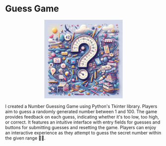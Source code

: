 # Guess Game

<div style="text-align: center;">
    <img src="guess.jpeg" alt="Example Image" style="width: 50%;">
</div>



I created a Number Guessing Game using Python's Tkinter library. Players aim to guess a randomly generated number between 1 and 100. The game provides feedback on each guess, indicating whether it's too low, too high, or correct. It features an intuitive interface with entry fields for guesses and buttons for submitting guesses and resetting the game. Players can enjoy an interactive experience as they attempt to guess the secret number within the given range 🙌🤔.
 
